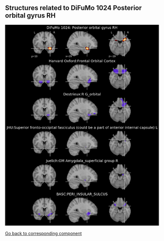 


## Structures related to DiFuMo 1024 Posterior orbital gyrus RH

![841](841.jpg "Structures related to DiFuMo 1024 Posterior orbital gyrus RH")

[Go back to corresponding component](https://parietal-inria.github.io/DiFuMo/1024/html/841.html)